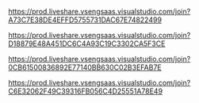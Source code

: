 https://prod.liveshare.vsengsaas.visualstudio.com/join?A73C7E38DE4EFFD5755731DAC67E74822499

https://prod.liveshare.vsengsaas.visualstudio.com/join?D18879E48A451DC6C4A93C19C3302CA5F3CE


https://prod.liveshare.vsengsaas.visualstudio.com/join?0CB61500836892E77140BB630C02B3EFAB7E

https://prod.liveshare.vsengsaas.visualstudio.com/join?C6E32062F49C39316FB056C4D25551A78E49
